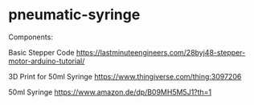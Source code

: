 # pneumatic-syringe


Components:

Basic Stepper Code
https://lastminuteengineers.com/28byj48-stepper-motor-arduino-tutorial/

3D Print for 50ml Syringe
https://www.thingiverse.com/thing:3097206

50ml Syringe
https://www.amazon.de/dp/B09MH5M5J1?th=1
